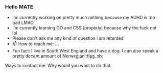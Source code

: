 ### Hello MATE


- I’m currently working on pretty much nothing because my ADHD is too bad LMAO
- I’m currently learning GO and CSS (properly) because why the fuck not lol
- Please don't ask me any kind of question I am retarded 
- 📫 How to reach me: ...
- Fun fact: I live in South West England and have a dog. I can also speak a pretty decent amount of Norwegian :flag_nb:


Ways to contact me:
Why would you want to do that.
